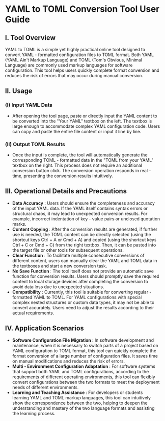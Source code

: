 # YAML to TOML Conversion Tool User Guide

## I. Tool Overview

YAML to TOML is a simple yet highly practical online tool designed to convert YAML - formatted configuration files to TOML format. Both YAML (YAML Ain't Markup Language) and TOML (Tom's Obvious, Minimal Language) are commonly used markup languages for software configuration. This tool helps users quickly complete format conversion and reduces the risk of errors that may occur during manual conversion.

## II. Usage

### (I) Input YAML Data

  * After opening the tool page, paste or directly input the YAML content to be converted into the "Your YAML" textbox on the left. The textbox is large enough to accommodate complex YAML configuration code. Users can copy and paste the entire file content or input it line by line.

### (II) Output TOML Results

  * Once the input is complete, the tool will automatically generate the corresponding TOML - formatted data in the "TOML from your YAML" textbox on the right. This process does not require an additional conversion button click. The conversion operation responds in real - time, presenting the conversion results intuitively.

## III. Operational Details and Precautions

  * **Data Accuracy** : Users should ensure the completeness and accuracy of the input YAML data. If the YAML itself contains syntax errors or structural chaos, it may lead to unexpected conversion results. For example, incorrect indentation of key - value pairs or unclosed quotation marks.
  * **Content Copying** : After the conversion results are generated, if further use is needed, the TOML content can be directly selected (using the shortcut keys Ctrl + A or Cmd + A) and copied (using the shortcut keys Ctrl + C or Cmd + C) from the right textbox. Then, it can be pasted into the target file or other tools for subsequent operations.
  * **Clear Function** : To facilitate multiple consecutive conversions of different content, users can manually clear the YAML and TOML data in the textboxes and start a new conversion task.
  * **No Save Function** : The tool itself does not provide an automatic save function for conversion results. Users should promptly save the required content to local storage devices after completing the conversion to avoid data loss due to unexpected situations.
  * **Compatibility** : Currently, this tool is suitable for converting regular - formatted YAML to TOML. For YAML configurations with special complex nested structures or custom data types, it may not be able to convert accurately. Users need to adjust the results according to their actual requirements.

## IV. Application Scenarios

  * **Software Configuration File Migration** : In software development and maintenance, when it is necessary to switch parts of a project based on YAML configuration to TOML format, this tool can quickly complete the format conversion of a large number of configuration files. It saves time on manual modifications and reduces the risk of errors.
  * **Multi - Environment Configuration Adaptation** : For software systems that support both YAML and TOML configurations, according to the requirements of different operating environments, this tool can flexibly convert configurations between the two formats to meet the deployment needs of different environments.
  * **Learning and Teaching Assistance** : For developers or students learning YAML and TOML markup languages, this tool can intuitively show the correspondence between the two, helping to deepen the understanding and mastery of the two language formats and assisting the learning process.